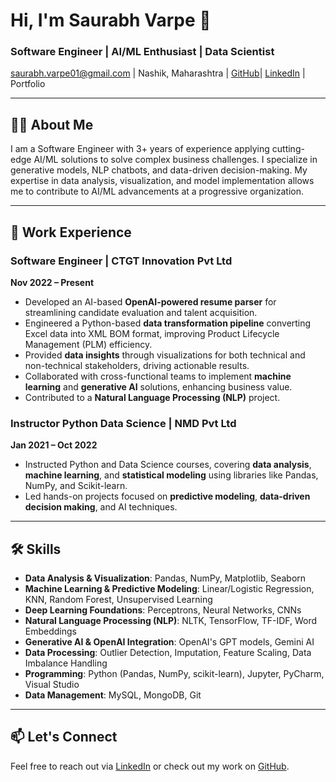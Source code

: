 # Hi, I'm Saurabh Varpe 👋

### Software Engineer | AI/ML Enthusiast | Data Scientist

saurabh.varpe01@gmail.com | Nashik, Maharashtra | [GitHub](https://github.com/Saurabhvarpe21)| [LinkedIn](https://www.linkedin.com/in/saurabh-varpe/) | Portfolio

---

## 👨‍💻 About Me

I am a Software Engineer with 3+ years of experience applying cutting-edge AI/ML solutions to solve complex business challenges. I specialize in generative models, NLP chatbots, and data-driven decision-making. My expertise in data analysis, visualization, and model implementation allows me to contribute to AI/ML advancements at a progressive organization.

---

## 💼 Work Experience

### Software Engineer | **CTGT Innovation Pvt Ltd**  
**Nov 2022 – Present**

- Developed an AI-based **OpenAI-powered resume parser** for streamlining candidate evaluation and talent acquisition.
- Engineered a Python-based **data transformation pipeline** converting Excel data into XML BOM format, improving Product Lifecycle Management (PLM) efficiency.
- Provided **data insights** through visualizations for both technical and non-technical stakeholders, driving actionable results.
- Collaborated with cross-functional teams to implement **machine learning** and **generative AI** solutions, enhancing business value.
- Contributed to a **Natural Language Processing (NLP)** project.

### Instructor Python Data Science | **NMD Pvt Ltd**  
**Jan 2021 – Oct 2022**

- Instructed Python and Data Science courses, covering **data analysis**, **machine learning**, and **statistical modeling** using libraries like Pandas, NumPy, and Scikit-learn.
- Led hands-on projects focused on **predictive modeling**, **data-driven decision making**, and AI techniques.

---

## 🛠 Skills

- **Data Analysis & Visualization**: Pandas, NumPy, Matplotlib, Seaborn  
- **Machine Learning & Predictive Modeling**: Linear/Logistic Regression, KNN, Random Forest, Unsupervised Learning  
- **Deep Learning Foundations**: Perceptrons, Neural Networks, CNNs  
- **Natural Language Processing (NLP)**: NLTK, TensorFlow, TF-IDF, Word Embeddings  
- **Generative AI & OpenAI Integration**: OpenAI's GPT models, Gemini AI  
- **Data Processing**: Outlier Detection, Imputation, Feature Scaling, Data Imbalance Handling  
- **Programming**: Python (Pandas, NumPy, scikit-learn), Jupyter, PyCharm, Visual Studio  
- **Data Management**: MySQL, MongoDB, Git  

---

## 📫 Let's Connect

Feel free to reach out via [LinkedIn](https://www.linkedin.com/in/saurabh-varpe/) or check out my work on [GitHub](https://github.com/Saurabhvarpe21).
